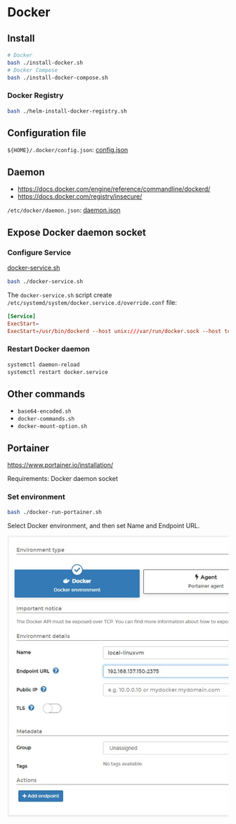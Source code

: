 # Docker

## Install

```bash
# Docker
bash ./install-docker.sh
# Docker Compose
bash ./install-docker-compose.sh
```

### Docker Registry

```bash
bash ./helm-install-docker-registry.sh
```

## Configuration file

`${HOME}/.docker/config.json`: [config.json](/docker/config.json)

## Daemon

- https://docs.docker.com/engine/reference/commandline/dockerd/
- https://docs.docker.com/registry/insecure/

`/etc/docker/daemon.json`: [daemon.json](/docker/daemon.json)

## Expose Docker daemon socket

### Configure Service

[docker-service.sh](/docker/docker-service.sh)

```bash
bash ./docker-service.sh
```

The `docker-service.sh` script create `/etc/systemd/system/docker.service.d/override.conf` file:

```conf
[Service]
ExecStart=
ExecStart=/usr/bin/dockerd --host unix:///var/run/docker.sock --host tcp://0.0.0.0:2375
```

### Restart Docker daemon

```bash
systemctl daemon-reload
systemctl restart docker.service
```

## Other commands

- `base64-encoded.sh`
- `docker-commands.sh`
- `docker-mount-option.sh`

## Portainer

https://www.portainer.io/installation/

Requirements: Docker daemon socket

### Set environment

```bash
bash ./docker-run-portainer.sh
```

Select Docker environment, and then set Name and Endpoint URL.

![portainer-endpoint](/contents/images/portainer-add-endpoint.jpg)
